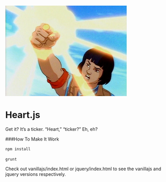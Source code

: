![Heart!](./mati.png)

Heart.js
========

Get it? It’s a ticker. “Heart,” “ticker?” Eh, eh?

###How To Make It Work

```
npm install

grunt
```

Check out vanillajs/index.html or jquery/index.html to see the vanillajs and jquery versions respectively.

